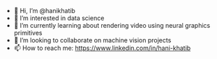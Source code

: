 - 👋 Hi, I’m @hanikhatib
- 👀 I’m interested in data science
- 🌱 I’m currently learning about rendering video using neural graphics primitives
- 🤝 I’m looking to collaborate on machine vision projects
- 📫 How to reach me: https://www.linkedin.com/in/hani-khatib

<!---
hanikhatib/hanikhatib is a ✨ special ✨ repository because its `README.md` (this file) appears on your GitHub profile.
You can click the Preview link to take a look at your changes.
--->
